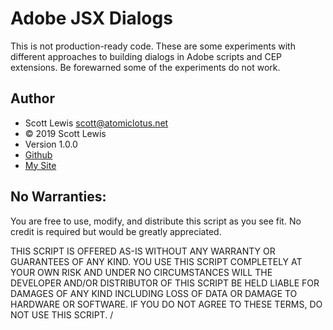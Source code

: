 # Adobe JSX Dialogs

This is not production-ready code. These are some experiments with different approaches to building dialogs 
in Adobe scripts and CEP extensions. Be forewarned some of the experiments do not work. 

## Author

- Scott Lewis <scott@atomiclotus.net>
- &copy; 2019 Scott Lewis
- Version 1.0.0
- [Github](http://github.com/iconifyit)
- [My Site](https://atomiclotus.net)
 
## No Warranties:
 
You are free to use, modify, and distribute this script as you see fit.
No credit is required but would be greatly appreciated.

THIS SCRIPT IS OFFERED AS-IS WITHOUT ANY WARRANTY OR GUARANTEES OF ANY KIND.
YOU USE THIS SCRIPT COMPLETELY AT YOUR OWN RISK AND UNDER NO CIRCUMSTANCES WILL
THE DEVELOPER AND/OR DISTRIBUTOR OF THIS SCRIPT BE HELD LIABLE FOR DAMAGES OF
ANY KIND INCLUDING LOSS OF DATA OR DAMAGE TO HARDWARE OR SOFTWARE. IF YOU DO
NOT AGREE TO THESE TERMS, DO NOT USE THIS SCRIPT.
 /
